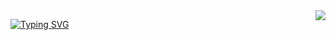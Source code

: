 <img align="right" src="https://visitor-badge.laobi.icu/badge?page_id=chin-eng.chin-eng&left_color=red&right_color=green" />

[![Typing SVG](https://readme-typing-svg.demolab.com/?lines=First+line+of+text;Second+line+of+text)](https://git.io/typing-svg)
